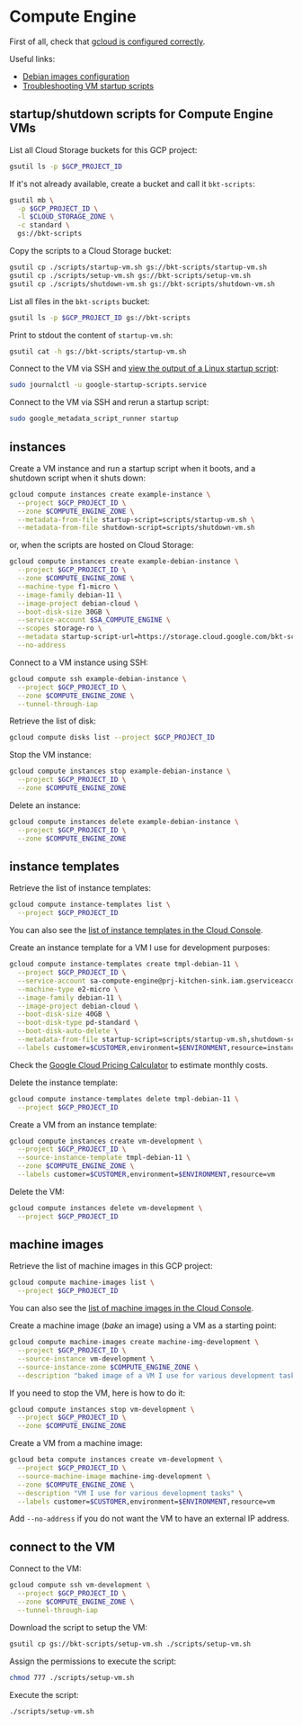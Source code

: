 # Compute Engine

First of all, check that [gcloud is configured correctly](./gcloud-configuration.md).

Useful links:

- [Debian images configuration](https://cloud.google.com/compute/docs/images/os-details#debian)
- [Troubleshooting VM startup scripts](https://cloud.google.com/compute/docs/troubleshooting/vm-startup)

## startup/shutdown scripts for Compute Engine VMs

List all Cloud Storage buckets for this GCP project:

```sh
gsutil ls -p $GCP_PROJECT_ID
```

If it's not already available, create a bucket and call it `bkt-scripts`:

```sh
gsutil mb \
  -p $GCP_PROJECT_ID \
  -l $CLOUD_STORAGE_ZONE \
  -c standard \
  gs://bkt-scripts
```

Copy the scripts to a Cloud Storage bucket:

```sh
gsutil cp ./scripts/startup-vm.sh gs://bkt-scripts/startup-vm.sh
gsutil cp ./scripts/setup-vm.sh gs://bkt-scripts/setup-vm.sh
gsutil cp ./scripts/shutdown-vm.sh gs://bkt-scripts/shutdown-vm.sh
```

List all files in the `bkt-scripts` bucket:

```sh
gsutil ls -p $GCP_PROJECT_ID gs://bkt-scripts
```

Print to stdout the content of `startup-vm.sh`:

```sh
gsutil cat -h gs://bkt-scripts/startup-vm.sh
```

Connect to the VM via SSH and [view the output of a Linux startup script](https://cloud.google.com/compute/docs/instances/startup-scripts/linux#viewing-output):

```sh
sudo journalctl -u google-startup-scripts.service
```

Connect to the VM via SSH and rerun a startup script:

```sh
sudo google_metadata_script_runner startup
```

## instances

Create a VM instance and run a startup script when it boots, and a shutdown script when it shuts down:

```sh
gcloud compute instances create example-instance \
  --project $GCP_PROJECT_ID \
  --zone $COMPUTE_ENGINE_ZONE \
  --metadata-from-file startup-script=scripts/startup-vm.sh \
  --metadata-from-file shutdown-script=scripts/shutdown-vm.sh
```

or, when the scripts are hosted on Cloud Storage:

```sh
gcloud compute instances create example-debian-instance \
  --project $GCP_PROJECT_ID \
  --zone $COMPUTE_ENGINE_ZONE \
  --machine-type f1-micro \
  --image-family debian-11 \
  --image-project debian-cloud \
  --boot-disk-size 30GB \
  --service-account $SA_COMPUTE_ENGINE \
  --scopes storage-ro \
  --metadata startup-script-url=https://storage.cloud.google.com/bkt-scripts/startup-vm.sh \
  --no-address
```

Connect to a VM instance using SSH:

```sh
gcloud compute ssh example-debian-instance \
  --project $GCP_PROJECT_ID \
  --zone $COMPUTE_ENGINE_ZONE \
  --tunnel-through-iap
```

Retrieve the list of disk:

```sh
gcloud compute disks list --project $GCP_PROJECT_ID
```

Stop the VM instance:

```sh
gcloud compute instances stop example-debian-instance \
  --project $GCP_PROJECT_ID \
  --zone $COMPUTE_ENGINE_ZONE
```

Delete an instance:

```sh
gcloud compute instances delete example-debian-instance \
  --project $GCP_PROJECT_ID \
  --zone $COMPUTE_ENGINE_ZONE
```

## instance templates

Retrieve the list of instance templates:

```sh
gcloud compute instance-templates list \
  --project $GCP_PROJECT_ID
```

You can also see the [list of instance templates in the Cloud Console](https://console.cloud.google.com/compute/instanceTemplates/list?project=prj-kitchen-sink).

Create an instance template for a VM I use for development purposes:

```sh
gcloud compute instance-templates create tmpl-debian-11 \
  --project $GCP_PROJECT_ID \
  --service-account sa-compute-engine@prj-kitchen-sink.iam.gserviceaccount.com \
  --machine-type e2-micro \
  --image-family debian-11 \
  --image-project debian-cloud \
  --boot-disk-size 40GB \
  --boot-disk-type pd-standard \
  --boot-disk-auto-delete \
  --metadata-from-file startup-script=scripts/startup-vm.sh,shutdown-script=scripts/shutdown-vm.sh \
  --labels customer=$CUSTOMER,environment=$ENVIRONMENT,resource=instance-template
```

Check the [Google Cloud Pricing Calculator](https://cloud.google.com/products/calculator#id=c7f84d96-9dbe-480f-84e0-a9104093e55e) to estimate monthly costs.

Delete the instance template:

```sh
gcloud compute instance-templates delete tmpl-debian-11 \
  --project $GCP_PROJECT_ID
```

Create a VM from an instance template:

```sh
gcloud compute instances create vm-development \
  --project $GCP_PROJECT_ID \
  --source-instance-template tmpl-debian-11 \
  --zone $COMPUTE_ENGINE_ZONE \
  --labels customer=$CUSTOMER,environment=$ENVIRONMENT,resource=vm
```

Delete the VM:

```sh
gcloud compute instances delete vm-development \
  --project $GCP_PROJECT_ID
```

## machine images

Retrieve the list of machine images in this GCP project:

```sh
gcloud compute machine-images list \
  --project $GCP_PROJECT_ID
```

You can also see the [list of machine images in the Cloud Console](https://console.cloud.google.com/compute/machineImages?project=prj-kitchen-sink).

Create a machine image (*bake* an image) using a VM as a starting point:

```sh
gcloud compute machine-images create machine-img-development \
  --project $GCP_PROJECT_ID \
  --source-instance vm-development \
  --source-instance-zone $COMPUTE_ENGINE_ZONE \
  --description "baked image of a VM I use for various development tasks"
```

If you need to stop the VM, here is how to do it:

```sh
gcloud compute instances stop vm-development \
  --project $GCP_PROJECT_ID \
  --zone $COMPUTE_ENGINE_ZONE
```

Create a VM from a machine image:

```sh
gcloud beta compute instances create vm-development \
  --project $GCP_PROJECT_ID \
  --source-machine-image machine-img-development \
  --zone $COMPUTE_ENGINE_ZONE \
  --description "VM I use for various development tasks" \
  --labels customer=$CUSTOMER,environment=$ENVIRONMENT,resource=vm
```

Add `--no-address` if you do not want the VM to have an external IP address.

## connect to the VM

Connect to the VM:

```sh
gcloud compute ssh vm-development \
  --project $GCP_PROJECT_ID \
  --zone $COMPUTE_ENGINE_ZONE \
  --tunnel-through-iap
```

Download the script to setup the VM:

```sh
gsutil cp gs://bkt-scripts/setup-vm.sh ./scripts/setup-vm.sh
```

Assign the permissions to execute the script:

```sh
chmod 777 ./scripts/setup-vm.sh
```

Execute the script:

```sh
./scripts/setup-vm.sh
```
